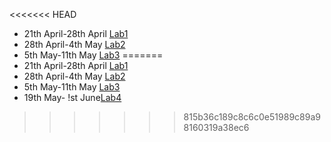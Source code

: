 <<<<<<< HEAD
- 21th April-28th April [Lab1](https://github.com/bijenadhewaju/wt-lab-assignment/tree/master/Lab/Lab1)
- 28th April-4th May [Lab2](https://github.com/bijenadhewaju/wt-lab-assignment/tree/master/Lab/Lab2)
- 5th May-11th May [Lab3](https://github.com/bijenadhewaju/wt-lab-assignment/tree/master/Lab/Lab3)
=======
- 21th April-28th April [Lab1](https://github.com/bijenadhewaju/wt-lab-assignment/tree/master/Lab/Lab1)
- 28th April-4th May [Lab2](https://github.com/bijenadhewaju/wt-lab-assignment/tree/master/Lab/Lab2)
- 5th May-11th May [Lab3](https://github.com/bijenadhewaju/wt-lab-assignment/tree/master/Lab/Lab3)
- 19th May- !st June[Lab4](https://github.com/bijenadhewaju/wt-lab-assignment/tree/master/Lab/Lab4)
>>>>>>> 815b36c189c8c6c0e51989c89a98160319a38ec6
